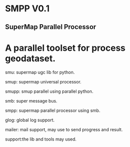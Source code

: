 SMPP  V0.1
=========================================
SuperMap Parallel Processor
-----------------------------------------
A parallel toolset for process geodataset. 
=========================================

smu:	supermap ugc lib for python.

smup: 	supermap universal processor.

smupp: 	smup parallel using parallel python.

smb:	super message bus.

smpp:	supermap parallel processor using smb.

glog:	global log support.

mailer:	mail support, may use to send progress and result.

support:the lib and tools may used.

